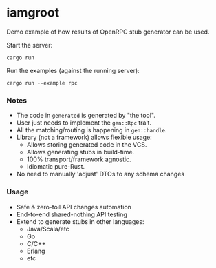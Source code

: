 iamgroot
========

Demo example of how results of OpenRPC stub generator can be used.

Start the server:

```
cargo run
```

Run the examples (against the running server):

```
cargo run --example rpc
```

### Notes
- The code in `generated` is generated by "the tool".
- User just needs to implement the `gen::Rpc` trait.
- All the matching/routing is happening in `gen::handle`.
- Library (not a framework) allows flexible usage:
  - Allows storing generated code in the VCS.
  - Allows generating stubs in build-time.
  - 100% transport/framework agnostic.
  - Idiomatic pure-Rust.
- No need to manually 'adjust' DTOs to any schema changes

### Usage
- Safe & zero-toil API changes automation
- End-to-end shared-nothing API testing
- Extend to generate stubs in other languages:
  - Java/Scala/etc
  - Go
  - C/C++
  - Erlang
  - etc
